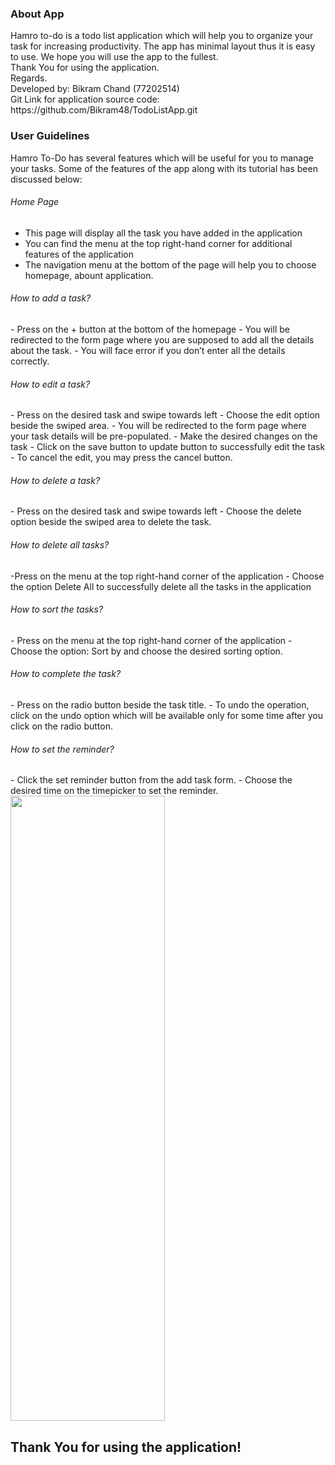 <h3>About App</h3>
Hamro to-do is a todo list application which will help you to organize your task for increasing productivity. The app has minimal layout thus it is easy to use. We hope you will use the app to the fullest.<br> 
Thank You for using the application. <br>
Regards.<br>
Developed by: Bikram Chand (77202514)<br>
Git Link for application source code: https://github.com/Bikram48/TodoListApp.git

<h3>User Guidelines</h3>
Hamro To-Do has several features which will be useful for you to manage your tasks. Some of the features of the app along with its tutorial has been discussed below:<br>
<h6>Home Page</h6>
<ul>
  <li>This page will display all the task you have added in the application</li>
  <li>You can find the menu at the top right-hand corner for additional features of the application</li>
 <li>The navigation menu at the bottom of the page will help you to choose homepage, abount application.</li>
</ul>

<h6>How to add a task?</h6>
  - Press on the + button at the bottom of the homepage
  - You will be redirected to the form page where you are supposed to add all the details about the task.
  - You will face error if you don’t enter all the details correctly.<br>
  
<h6>How to edit a task?</h6>
  - Press on the desired task and swipe towards left
  - Choose the edit option beside the swiped area.
  - You will be redirected to the form page where your task details will be pre-populated.
  - Make the desired changes on the task
  - Click on the save button to update button to successfully edit the task
  - To cancel the edit, you may press the cancel button.
  
<h6>How to delete a task?</h6>
  - Press on the desired task and swipe towards left
  - Choose the delete option beside the swiped area to delete the task.
<h6>How to delete all tasks?</h6>
  -Press on the menu at the top right-hand corner of the application
  - Choose the option Delete All to successfully delete all the tasks in the application
  
<h6>How to sort the tasks?</h6>
  - Press on the menu at the top right-hand corner of the application
  - Choose the option: Sort by and choose the desired sorting option.
  
<h6>How to complete the task?</h6>
  - Press on the radio button beside the task title.
  - To undo the operation, click on the undo option which will be available only for some time after you click on the radio button.
  
<h6>How to set the reminder?</h6>
  - Click the set reminder button from the add task form.
  - Choose the desired time on the timepicker to set the reminder.


<img src="./hamrotodo.gif" width="70%" height="1000"/>


<h2 text-align:center;>Thank You for using the application!</h2>

